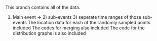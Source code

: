 This branch contains all of the data.
1) Main event -> 2) sub-events 3) seperate time ranges of those sub-events
The location data for each of the randomly sampled points included
The codes for merging also included
The code for the distribution graphs is also included

